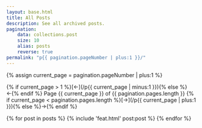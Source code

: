 ```yaml
---
layout: base.html
title: All Posts
description: See all archived posts.
pagination:
    data: collections.post
    size: 10
    alias: posts
    reverse: true
permalink: "p{{ pagination.pageNumber | plus:1 }}/"
---
```

{% assign current_page = pagination.pageNumber | plus:1 %}

{% if current_page > 1 %}[&leftarrow;](/p{{ current_page | minus:1 }}){% else %}&leftarrow;{% endif %}
Page {{ current_page }} of {{ pagination.pages.length }}
{% if current_page < pagination.pages.length %}[&rightarrow;](/p{{ current_page | plus:1 }}){% else %}&rightarrow;{% endif %}

{% for post in posts %}
{% include 'feat.html' post:post %}
{% endfor %}